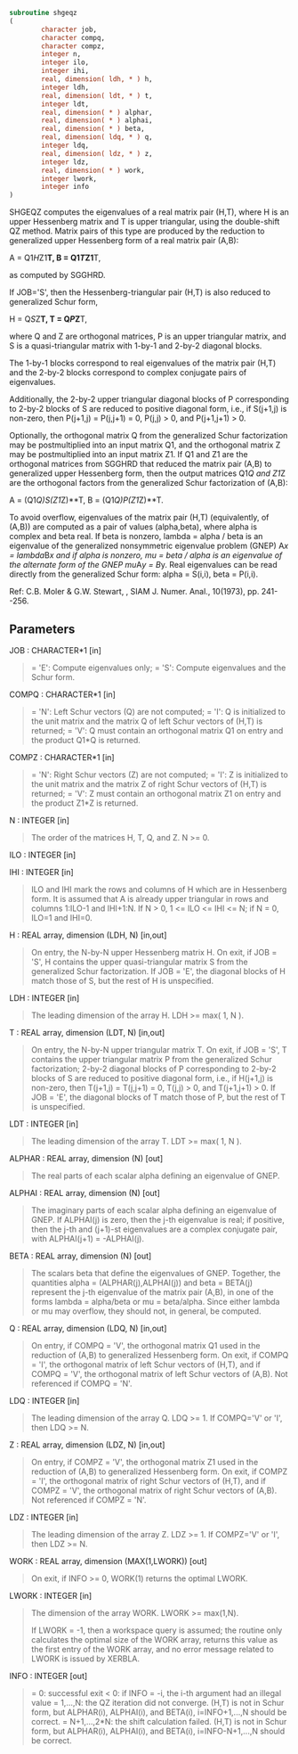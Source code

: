 ```fortran
subroutine shgeqz
(
        character job,
        character compq,
        character compz,
        integer n,
        integer ilo,
        integer ihi,
        real, dimension( ldh, * ) h,
        integer ldh,
        real, dimension( ldt, * ) t,
        integer ldt,
        real, dimension( * ) alphar,
        real, dimension( * ) alphai,
        real, dimension( * ) beta,
        real, dimension( ldq, * ) q,
        integer ldq,
        real, dimension( ldz, * ) z,
        integer ldz,
        real, dimension( * ) work,
        integer lwork,
        integer info
)
```

SHGEQZ computes the eigenvalues of a real matrix pair (H,T),
where H is an upper Hessenberg matrix and T is upper triangular,
using the double-shift QZ method.
Matrix pairs of this type are produced by the reduction to
generalized upper Hessenberg form of a real matrix pair (A,B):

A = Q1*H*Z1**T,  B = Q1*T*Z1**T,

as computed by SGGHRD.

If JOB='S', then the Hessenberg-triangular pair (H,T) is
also reduced to generalized Schur form,

H = Q*S*Z**T,  T = Q*P*Z**T,

where Q and Z are orthogonal matrices, P is an upper triangular
matrix, and S is a quasi-triangular matrix with 1-by-1 and 2-by-2
diagonal blocks.

The 1-by-1 blocks correspond to real eigenvalues of the matrix pair
(H,T) and the 2-by-2 blocks correspond to complex conjugate pairs of
eigenvalues.

Additionally, the 2-by-2 upper triangular diagonal blocks of P
corresponding to 2-by-2 blocks of S are reduced to positive diagonal
form, i.e., if S(j+1,j) is non-zero, then P(j+1,j) = P(j,j+1) = 0,
P(j,j) > 0, and P(j+1,j+1) > 0.

Optionally, the orthogonal matrix Q from the generalized Schur
factorization may be postmultiplied into an input matrix Q1, and the
orthogonal matrix Z may be postmultiplied into an input matrix Z1.
If Q1 and Z1 are the orthogonal matrices from SGGHRD that reduced
the matrix pair (A,B) to generalized upper Hessenberg form, then the
output matrices Q1*Q and Z1*Z are the orthogonal factors from the
generalized Schur factorization of (A,B):

A = (Q1*Q)*S*(Z1*Z)**T,  B = (Q1*Q)*P*(Z1*Z)**T.

To avoid overflow, eigenvalues of the matrix pair (H,T) (equivalently,
of (A,B)) are computed as a pair of values (alpha,beta), where alpha is
complex and beta real.
If beta is nonzero, lambda = alpha / beta is an eigenvalue of the
generalized nonsymmetric eigenvalue problem (GNEP)
A*x = lambda*B*x
and if alpha is nonzero, mu = beta / alpha is an eigenvalue of the
alternate form of the GNEP
mu*A*y = B*y.
Real eigenvalues can be read directly from the generalized Schur
form:
alpha = S(i,i), beta = P(i,i).

Ref: C.B. Moler & G.W. Stewart, , SIAM J. Numer. Anal., 10(1973),
pp. 241--256.

## Parameters
JOB : CHARACTER*1 [in]
> = 'E': Compute eigenvalues only;
> = 'S': Compute eigenvalues and the Schur form.

COMPQ : CHARACTER*1 [in]
> = 'N': Left Schur vectors (Q) are not computed;
> = 'I': Q is initialized to the unit matrix and the matrix Q
> of left Schur vectors of (H,T) is returned;
> = 'V': Q must contain an orthogonal matrix Q1 on entry and
> the product Q1*Q is returned.

COMPZ : CHARACTER*1 [in]
> = 'N': Right Schur vectors (Z) are not computed;
> = 'I': Z is initialized to the unit matrix and the matrix Z
> of right Schur vectors of (H,T) is returned;
> = 'V': Z must contain an orthogonal matrix Z1 on entry and
> the product Z1*Z is returned.

N : INTEGER [in]
> The order of the matrices H, T, Q, and Z.  N >= 0.

ILO : INTEGER [in]

IHI : INTEGER [in]
> ILO and IHI mark the rows and columns of H which are in
> Hessenberg form.  It is assumed that A is already upper
> triangular in rows and columns 1:ILO-1 and IHI+1:N.
> If N > 0, 1 <= ILO <= IHI <= N; if N = 0, ILO=1 and IHI=0.

H : REAL array, dimension (LDH, N) [in,out]
> On entry, the N-by-N upper Hessenberg matrix H.
> On exit, if JOB = 'S', H contains the upper quasi-triangular
> matrix S from the generalized Schur factorization.
> If JOB = 'E', the diagonal blocks of H match those of S, but
> the rest of H is unspecified.

LDH : INTEGER [in]
> The leading dimension of the array H.  LDH >= max( 1, N ).

T : REAL array, dimension (LDT, N) [in,out]
> On entry, the N-by-N upper triangular matrix T.
> On exit, if JOB = 'S', T contains the upper triangular
> matrix P from the generalized Schur factorization;
> 2-by-2 diagonal blocks of P corresponding to 2-by-2 blocks of S
> are reduced to positive diagonal form, i.e., if H(j+1,j) is
> non-zero, then T(j+1,j) = T(j,j+1) = 0, T(j,j) > 0, and
> T(j+1,j+1) > 0.
> If JOB = 'E', the diagonal blocks of T match those of P, but
> the rest of T is unspecified.

LDT : INTEGER [in]
> The leading dimension of the array T.  LDT >= max( 1, N ).

ALPHAR : REAL array, dimension (N) [out]
> The real parts of each scalar alpha defining an eigenvalue
> of GNEP.

ALPHAI : REAL array, dimension (N) [out]
> The imaginary parts of each scalar alpha defining an
> eigenvalue of GNEP.
> If ALPHAI(j) is zero, then the j-th eigenvalue is real; if
> positive, then the j-th and (j+1)-st eigenvalues are a
> complex conjugate pair, with ALPHAI(j+1) = -ALPHAI(j).

BETA : REAL array, dimension (N) [out]
> The scalars beta that define the eigenvalues of GNEP.
> Together, the quantities alpha = (ALPHAR(j),ALPHAI(j)) and
> beta = BETA(j) represent the j-th eigenvalue of the matrix
> pair (A,B), in one of the forms lambda = alpha/beta or
> mu = beta/alpha.  Since either lambda or mu may overflow,
> they should not, in general, be computed.

Q : REAL array, dimension (LDQ, N) [in,out]
> On entry, if COMPQ = 'V', the orthogonal matrix Q1 used in
> the reduction of (A,B) to generalized Hessenberg form.
> On exit, if COMPQ = 'I', the orthogonal matrix of left Schur
> vectors of (H,T), and if COMPQ = 'V', the orthogonal matrix
> of left Schur vectors of (A,B).
> Not referenced if COMPQ = 'N'.

LDQ : INTEGER [in]
> The leading dimension of the array Q.  LDQ >= 1.
> If COMPQ='V' or 'I', then LDQ >= N.

Z : REAL array, dimension (LDZ, N) [in,out]
> On entry, if COMPZ = 'V', the orthogonal matrix Z1 used in
> the reduction of (A,B) to generalized Hessenberg form.
> On exit, if COMPZ = 'I', the orthogonal matrix of
> right Schur vectors of (H,T), and if COMPZ = 'V', the
> orthogonal matrix of right Schur vectors of (A,B).
> Not referenced if COMPZ = 'N'.

LDZ : INTEGER [in]
> The leading dimension of the array Z.  LDZ >= 1.
> If COMPZ='V' or 'I', then LDZ >= N.

WORK : REAL array, dimension (MAX(1,LWORK)) [out]
> On exit, if INFO >= 0, WORK(1) returns the optimal LWORK.

LWORK : INTEGER [in]
> The dimension of the array WORK.  LWORK >= max(1,N).
> 
> If LWORK = -1, then a workspace query is assumed; the routine
> only calculates the optimal size of the WORK array, returns
> this value as the first entry of the WORK array, and no error
> message related to LWORK is issued by XERBLA.

INFO : INTEGER [out]
> = 0: successful exit
> < 0: if INFO = -i, the i-th argument had an illegal value
> = 1,...,N: the QZ iteration did not converge.  (H,T) is not
> in Schur form, but ALPHAR(i), ALPHAI(i), and
> BETA(i), i=INFO+1,...,N should be correct.
> = N+1,...,2*N: the shift calculation failed.  (H,T) is not
> in Schur form, but ALPHAR(i), ALPHAI(i), and
> BETA(i), i=INFO-N+1,...,N should be correct.
